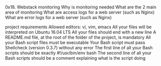 0x18. Webstack monitoring
Why is monitoring needed
What are the 2 main area of monitoring
What are access logs for a web server (such as Nginx)
What are error logs for a web server (such as Nginx)

project requirements
Allowed editors: vi, vim, emacs
All your files will be interpreted on Ubuntu 16.04 LTS
All your files should end with a new line
A README.md file, at the root of the folder of the project, is mandatory
All your Bash script files must be executable
Your Bash script must pass Shellcheck (version 0.3.7) without any error
The first line of all your Bash scripts should be exactly #!/usr/bin/env bash
The second line of all your Bash scripts should be a comment explaining what is the script doing
